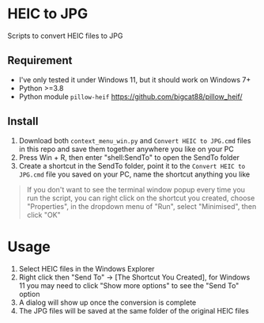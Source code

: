 # HEIC to JPG
Scripts to convert HEIC files to JPG

## Requirement
- I've only tested it under Windows 11, but it should work on Windows 7+
- Python >=3.8
- Python module `pillow-heif` https://github.com/bigcat88/pillow_heif/

## Install
1. Download both `context_menu_win.py` and `Convert HEIC to JPG.cmd` files in this repo and save them together anywhere you like on your PC
2. Press Win + R, then enter "shell:SendTo" to open the SendTo folder
3. Create a shortcut in the SendTo folder, point it to the `Convert HEIC to JPG.cmd` file you saved on your PC, name the shortcut anything you like

> If you don't want to see the terminal window popup every time you run the script, you can right click on the shortcut you created, choose "Properties", in the dropdown menu of "Run", select "Minimised", then click "OK"


# Usage
1. Select HEIC files in the Windows Explorer
2. Right click then "Send To" -> [The Shortcut You Created], for Windows 11 you may need to click "Show more options" to see the "Send To" option
3. A dialog will show up once the conversion is complete
4. The JPG files will be saved at the same folder of the original HEIC files
